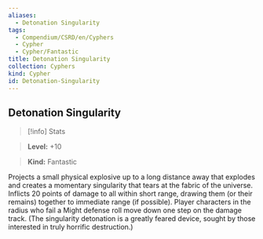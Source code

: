 ```yaml
---
aliases:
  - Detonation Singularity
tags:
  - Compendium/CSRD/en/Cyphers
  - Cypher
  - Cypher/Fantastic
title: Detonation Singularity
collection: Cyphers
kind: Cypher
id: Detonation-Singularity
---
```

## Detonation Singularity    
>[!info] Stats    
> **Level:** +10    
> **Kind:** Fantastic  
    
Projects a small physical explosive up to a long distance away that explodes and creates a momentary singularity that tears at the fabric of the universe. Inflicts 20 points of damage to all within short range, drawing them (or their remains) together to immediate range (if possible). Player characters in the radius who fail a Might defense roll move down one step on the damage track. (The singularity detonation is a greatly feared device, sought by those interested in truly horrific destruction.)
